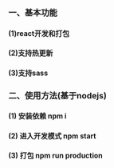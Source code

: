 
### 一、基本功能
#### (1)react开发和打包
#### (2)支持热更新
#### (3)支持sass

### 二、使用方法(基于nodejs)
#### (1) 安装依赖 npm i
#### (2) 进入开发模式 npm start
#### (3) 打包  npm run production
